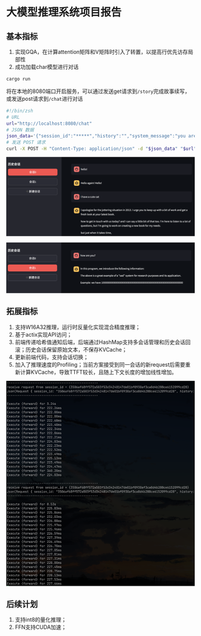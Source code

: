 # 大模型推理系统项目报告

## 基本指标
1. 实现GQA，在计算attention矩阵和V矩阵时引入了转置，以提高行优先访存局部性
2. 成功加载char模型进行对话

```bash
cargo run
```
将在本地的8080端口开启服务，可以通过发送get请求到`/story`完成故事续写，或发送post请求到`/chat`进行对话

```bash
#!/bin/zsh
# URL
url="http://localhost:8080/chat"
# JSON 数据
json_data='{"session_id":"*****","history":"","system_message":"you are a helpful assistant.", "user_message":"one plus one equal to?"}'
# 发送 POST 请求
curl -X POST -H "Content-Type: application/json" -d "$json_data" "$url"
```

![0](https://github.com/Bakameow/learning-lm-rs/blob/main/images/session0.png)

![1](https://github.com/Bakameow/learning-lm-rs/blob/main/images/session1.png)
## 拓展指标
1. 支持W16A32推理，运行时反量化实现混合精度推理；
2. 基于actix实现API访问；
3. 前端传递哈希值通知后端，后端通过HashMap支持多会话管理和历史会话回滚；历史会话保留原始文本，不保存KVCache；
4. 更新前端代码，支持会话切换；
5. 加入了推理速度的Profiling；当前方案接受到同一会话的新request后需要重新计算KVCache，导致TTFT较长，且随上下文长度的增加线性增加。

![2](https://github.com/Bakameow/learning-lm-rs/blob/main/images/TTFT.png)

## 后续计划
1. 支持int8的量化推理；
2. FFN支持CUDA加速；

